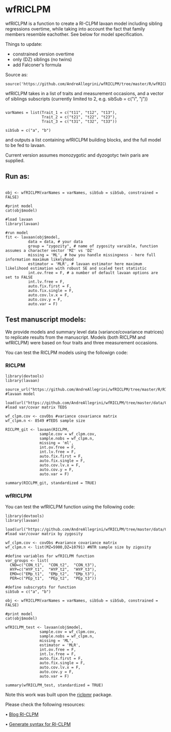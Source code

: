 # wfRICLPM

wfRICLPM is a function to create a RI-CLPM lavaan model including sibling regressions overtime, while taking into account the fact that family members resemble eachother. See below for model specification. 

Things to update: 

* constrained version overtime 
* only (DZ) siblings (no twins)
* add Falconer's formula

Source as: 

```{r}
source('https://github.com/AndreAllegrini/wfRICLPM/tree/master/R/wfRICLPM.func.R')
```

wfRICLPM takes in a list of traits and measurement occasions, and a vector of siblings subscripts (currently limited to 2, e.g. sibSub = c("i", "j")) 

```{r}

varNames = list(Trait_1 = c("t11", "t12", "t13"),
                Trait_2 = c("t21", "t22", "t23"),
                Trait_3 = c("t31", "t32", "t33"))

sibSub = c("a", "b")
```

and outputs a list containing wfRICLPM building blocks, and the full model to be fed to lavaan. 

Current version assumes monozygotic and dyzogotyc twin paris are supplied.

## Run as: 

```{r}

obj <- wfRICLPM(varNames = varNames, sibSub = sibSub, constrained = FALSE)

#print model 
cat(obj$model)

#load lavaan
library(lavaan)

#run model
fit <- lavaan(obj$model,  
          data = data, # your data
          group = "zygozity", # name of zygosity varaible, function assumes a character vector 'MZ' vs 'DZ'
          missing = 'ML', # how you handle missingness - here full information maximum likelyhood 
          estimator = 'MLR', # lavaan estimator here maximum likelihood estimation with robust SE and scaled test statistic 
          int.ov.free = F, # a number of default lavaan options are set to FALSE
          int.lv.free = F,
          auto.fix.first = F,
          auto.fix.single = F,
          auto.cov.lv.x = F,
          auto.cov.y = F,
          auto.var = F) 
```


## Test manuscript models: 

We provide models and summary level data (variance/covariance matrices) to replicate results from the manuscript.
Models (both RICLPM and wfRICLPM) were based on four traits and three measurement occasions.

You can test the RICLPM models using the followign code: 

### RICLPM

```{r}
library(devtools)
library(lavaan)

source_url("https://github.com/AndreAllegrini/wfRICLPM/tree/master/R/RICLPM_TEDS_NTR.R") #lavaan model

load(url("https://github.com/AndreAllegrini/wfRICLPM/tree/master/data/CorMAT_TEDS.RData")) #load var/covar matrix TEDS 

wf_clpm.cov <- covObs #variance covariance matrix 
wf_clpm.n <- 8549 #TEDS sample size 

RICLPM_git <- lavaan(RICLPM, 
               sample.cov = wf_clpm.cov, 
               sample.nobs = wf_clpm.n,
               missing = 'ml',
               int.ov.free = F,
               int.lv.free = F,
               auto.fix.first = F,
               auto.fix.single = F,
               auto.cov.lv.x = F,
               auto.cov.y = F,
               auto.var = F)

summary(RICLPM_git, standardized = TRUE)

```



### wfRICLPM

You can test the wfRICLPM function using the following code:

```{r}
library(devtools)
library(lavaan)

load(url("https://github.com/AndreAllegrini/wfRICLPM/tree/master/data/CorMat_zyg_NTR.RData")) #load var/covar matrix by zygosity

wf_clpm.cov <- covObs #variance covariance matrix 
wf_clpm.n <- list(MZ=5900,DZ=10791) #NTR sample size by zigosity

#define variables for wfRICLPM function
var_groups <- list(
  CND=c("CON_t1",  "CON_t2",  "CON_t3"),
  HYP=c("HYP_t1",  "HYP_t2",  "HYP_t3"),
  EMO=c("EMp_t1",  "EMp_t2",  "EMp_t3"),
  PER=c("PEp_t1",  "PEp_t2",  "PEp_t3"))

#define subscrypts for function
sibSub = c("a", "b")

obj <- wfRICLPM(varNames = varNames, sibSub = sibSub, constrained = FALSE)

#print model 
cat(obj$model)

wfRICLPM_test <- lavaan(obj$model, 
               sample.cov = wf_clpm.cov, 
               sample.nobs = wf_clpm.n,
               missing = 'ML',
               estimator = 'MLR',
               int.ov.free = F,
               int.lv.free = F,
               auto.fix.first = F,
               auto.fix.single = F,
               auto.cov.lv.x = F,
               auto.cov.y = F,
               auto.var = F)

summary(wfRICLPM_test, standardized = TRUE)

```



Note this work was built upon the [riclpmr](http://johnflournoy.science/riclpmr/) package.

Please check the following resources: 
 
• [Blog RI-CLPM](https://jflournoy.github.io/2017/10/20/riclpm-lavaan-demo/)

• [Generate syntax for RI-CLPM](https://github.com/jflournoy/riclpmr)

